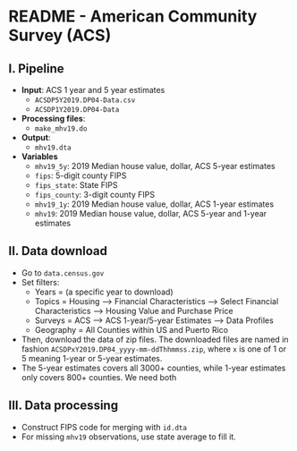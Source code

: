 # README - American Community Survey (ACS)

## I. Pipeline

* **Input**: ACS 1 year and 5 year estimates
    * `ACSDP5Y2019.DP04-Data.csv`
    * `ACSDP1Y2019.DP04-Data`
* **Processing files**:
    * `make_mhv19.do`
* **Output**: 
    * `mhv19.dta`
* **Variables**
    * `mhv19_5y`: 2019 Median house value, dollar, ACS 5-year estimates
    * `fips`: 5-digit county FIPS
    * `fips_state`: State FIPS
    * `fips_county`: 3-digit county FIPS
    * `mhv19_1y`: 2019 Median house value, dollar, ACS 1-year estimates
    * `mhv19`: 2019 Median house value, dollar, ACS 5-year and 1-year estimates

## II. Data download

* Go to `data.census.gov`
* Set filters:
    * Years = (a specific year to download)
    * Topics = Housing --> Financial Characteristics --> Select Financial Characteristics --> Housing Value and Purchase Price
    * Surveys = ACS --> ACS 1-year/5-year Estimates --> Data Profiles
    * Geography = All Counties within US and Puerto Rico
* Then, download the data of zip files. The downloaded files are named in fashion `ACSDPxY2019.DP04_yyyy-mm-ddThhmmss.zip`, where `x` is one of 1 or 5 meaning 1-year or 5-year estimates.
* The 5-year estimates covers all 3000+ counties, while 1-year estimates only covers 800+ counties. We need both

## III. Data processing

* Construct FIPS code for merging with `id.dta`
* For missing `mhv19` observations, use state average to fill it.